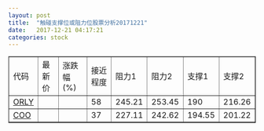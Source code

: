 ```yaml
---
layout: post
title:  "触碰支撑位或阻力位股票分析20171221"
date:   2017-12-21 04:17:21
categories: stock
---
```

<script type="text/javascript">
var stockList = []
stockList.push('gb_orly');
stockList.push('gb_coo');
</script>
<table border="1">
 <tr>
 <td>代码</td>
 <td>最新价</td>
 <td>涨跌幅(%)</td>
 <td>接近程度</td>
 <td>阻力1</td>
 <td>阻力2</td>
 <td>支撑1</td>
 <td>支撑2</td>
</tr>
  <tr id="orly" class="red">
  <td><a href="http://stock.finance.sina.com.cn/usstock/quotes/ORLY.html" target="_blank">ORLY</a></td><td></td><td></td><td>58</td><td>245.21</td><td>253.45</td><td>190</td><td>216.26</td></tr>
  <tr id="coo" class="red">
  <td><a href="http://stock.finance.sina.com.cn/usstock/quotes/COO.html" target="_blank">COO</a></td><td></td><td></td><td>37</td><td>227.11</td><td>242.62</td><td>194.55</td><td>201.22</td></tr>
</table>
